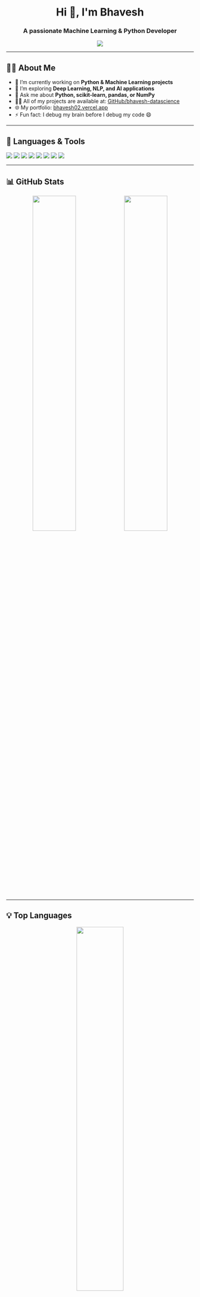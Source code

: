 <!-- GitHub Profile README for bhavesh-datascience -->

<h1 align="center">Hi 👋, I'm Bhavesh</h1>
<h3 align="center">A passionate Machine Learning & Python Developer</h3>

<p align="center">
  <img src="https://readme-typing-svg.herokuapp.com/?lines=Machine+Learning+Enthusiast;Python+Developer;Always+Learning+Something+New!&center=true&width=500&height=50" />
</p>

---

## 🧑‍💻 About Me

- 🔭 I’m currently working on **Python & Machine Learning projects**
- 🌱 I’m exploring **Deep Learning, NLP, and AI applications**
- 💬 Ask me about **Python, scikit-learn, pandas, or NumPy**
- 👨‍💻 All of my projects are available at: [GitHub/bhavesh-datascience](https://github.com/bhavesh-datascience)
- 🌐 My portfolio: [bhavesh02.vercel.app](https://bhavesh02.vercel.app)
- ⚡ Fun fact: I debug my brain before I debug my code 😄

---

## 🚀 Languages & Tools

<p align="left">
  <img src="https://img.shields.io/badge/Python-3776AB?style=for-the-badge&logo=python&logoColor=white"/>
  <img src="https://img.shields.io/badge/TensorFlow-FF6F00?style=for-the-badge&logo=tensorflow&logoColor=white"/>
  <img src="https://img.shields.io/badge/scikit--learn-F7931E?style=for-the-badge&logo=scikit-learn&logoColor=white"/>
  <img src="https://img.shields.io/badge/Pandas-150458?style=for-the-badge&logo=pandas&logoColor=white"/>
  <img src="https://img.shields.io/badge/Numpy-013243?style=for-the-badge&logo=numpy&logoColor=white"/>
  <img src="https://img.shields.io/badge/Matplotlib-11557C?style=for-the-badge&logo=matplotlib&logoColor=white"/>
  <img src="https://img.shields.io/badge/Jupyter-F37626?style=for-the-badge&logo=jupyter&logoColor=white"/>
  <img src="https://img.shields.io/badge/VS%20Code-007ACC?style=for-the-badge&logo=visual-studio-code&logoColor=white"/>
</p>

---

## 📊 GitHub Stats

<p align="center">
  <img src="https://github-readme-stats.vercel.app/api?username=bhavesh-datascience&show_icons=true&theme=tokyonight" width="48%" />
  <img src="https://github-readme-streak-stats.herokuapp.com/?user=bhavesh-datascience&theme=tokyonight" width="48%" />
</p>

---

## 💡 Top Languages

<p align="center">
  <img src="https://github-readme-stats.vercel.app/api/top-langs/?username=bhavesh-datascience&layout=compact&theme=tokyonight" width="50%" />
</p>

---

## 🔗 Let's Connect

<p align="left">
  <a href="https://linkedin.com/in/your-link" target="_blank">
    <img src="https://img.shields.io/badge/LinkedIn-blue?style=for-the-badge&logo=linkedin&logoColor=white"/>
  </a>
  <a href="https://bhavesh02.vercel.app" target="_blank">
    <img src="https://img.shields.io/badge/Portfolio-000000?style=for-the-badge&logo=vercel&logoColor=white"/>
  </a>
</p>

---

<p align="center">
  <img src="https://komarev.com/ghpvc/?username=bhavesh-datascience&label=Profile+Views&color=brightgreen" alt="bhavesh-datascience" />
</p>
